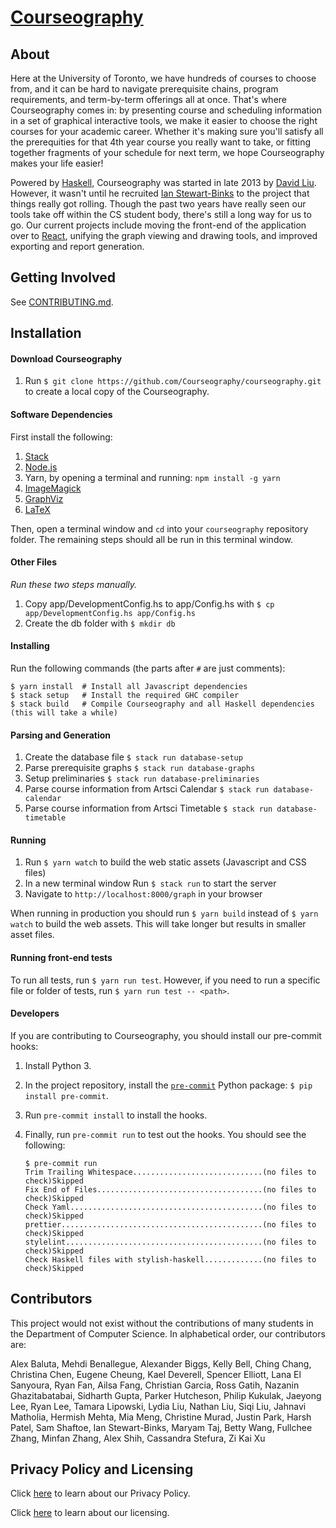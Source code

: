 # [Courseography](https://courseography.teach.cs.toronto.edu/graph)

## About

Here at the University of Toronto, we have hundreds of courses to choose from, and it can be hard to navigate prerequisite chains, program requirements, and term-by-term offerings all at once. That's where Courseography comes in: by presenting course and scheduling information in a set of graphical interactive tools, we make it easier to choose the right courses for your academic career. Whether it's making sure you'll satisfy all the prerequities for that 4th year course you really want to take, or fitting together fragments of your schedule for next term, we hope Courseography makes your life easier!

Powered by [Haskell](https://www.haskell.org/), Courseography was started in late 2013 by [David Liu](http://www.cs.toronto.edu/~david/). However, it wasn't until he recruited [Ian Stewart-Binks](http://www.cs.toronto.edu/~iansb/) to the project that things really got rolling. Though the past two years have really seen our tools take off within the CS student body, there's still a long way for us to go. Our current projects include moving the front-end of the application over to [React](https://facebook.github.io/react/), unifying the graph viewing and drawing tools, and improved exporting and report generation.

## Getting Involved

See [CONTRIBUTING.md](https://github.com/Courseography/courseography/blob/master/CONTRIBUTING.md).

## Installation

#### Download Courseography

1. Run `$ git clone https://github.com/Courseography/courseography.git` to create a local copy of the Courseography.

#### Software Dependencies

First install the following:

1. [Stack](https://docs.haskellstack.org/en/stable/README/)
2. [Node.js](https://nodejs.org/en/download/)
3. Yarn, by opening a terminal and running: `npm install -g yarn`
4. [ImageMagick](http://www.imagemagick.org/script/download.php)
5. [GraphViz](https://graphviz.org/download/)
6. [LaTeX](https://www.latex-project.org/get/)

Then, open a terminal window and `cd` into your `courseography` repository folder.
The remaining steps should all be run in this terminal window.

#### Other Files

_Run these two steps manually._

1. Copy app/DevelopmentConfig.hs to app/Config.hs with `$ cp app/DevelopmentConfig.hs app/Config.hs`
2. Create the db folder with `$ mkdir db`

#### Installing

Run the following commands (the parts after `#` are just comments):

```console
$ yarn install  # Install all Javascript dependencies
$ stack setup   # Install the required GHC compiler
$ stack build   # Compile Courseography and all Haskell dependencies (this will take a while)
```

#### Parsing and Generation

1. Create the database file `$ stack run database-setup`
2. Parse prerequisite graphs `$ stack run database-graphs`
3. Setup preliminaries `$ stack run database-preliminaries`
4. Parse course information from Artsci Calendar `$ stack run database-calendar`
5. Parse course information from Artsci Timetable `$ stack run database-timetable`

#### Running

1. Run `$ yarn watch` to build the web static assets (Javascript and CSS files)
2. In a new terminal window Run `$ stack run` to start the server
3. Navigate to `http://localhost:8000/graph` in your browser

When running in production you should run `$ yarn build` instead of `$ yarn watch` to build the web assets.
This will take longer but results in smaller asset files.

#### Running front-end tests

To run all tests, run `$ yarn run test`. However, if you need to run a specific file or folder of tests,
run `$ yarn run test -- <path>`.

#### Developers

If you are contributing to Courseography, you should install our pre-commit hooks:

1. Install Python 3.
2. In the project repository, install the [`pre-commit`](https://pre-commit.com/#installation) Python package: `$ pip install pre-commit`.
3. Run `pre-commit install` to install the hooks.
4. Finally, run `pre-commit run` to test out the hooks. You should see the following:

   ```console
   $ pre-commit run
   Trim Trailing Whitespace.............................(no files to check)Skipped
   Fix End of Files.....................................(no files to check)Skipped
   Check Yaml...........................................(no files to check)Skipped
   prettier.............................................(no files to check)Skipped
   stylelint............................................(no files to check)Skipped
   Check Haskell files with stylish-haskell.............(no files to check)Skipped
   ```

## Contributors

This project would not exist without the contributions of many students in the Department of Computer Science. In alphabetical order, our contributors are:

Alex Baluta,
Mehdi Benallegue,
Alexander Biggs,
Kelly Bell,
Ching Chang,
Christina Chen,
Eugene Cheung,
Kael Deverell,
Spencer Elliott,
Lana El Sanyoura,
Ryan Fan,
Ailsa Fang,
Christian Garcia,
Ross Gatih,
Nazanin Ghazitabatabai,
Sidharth Gupta,
Parker Hutcheson,
Philip Kukulak,
Jaeyong Lee,
Ryan Lee,
Tamara Lipowski,
Lydia Liu,
Nathan Liu,
Siqi Liu,
Jahnavi Matholia,
Hermish Mehta,
Mia Meng,
Christine Murad,
Justin Park,
Harsh Patel,
Sam Shaftoe,
Ian Stewart-Binks,
Maryam Taj,
Betty Wang,
Fullchee Zhang,
Minfan Zhang,
Alex Shih,
Cassandra Stefura,
Zi Kai Xu

## Privacy Policy and Licensing

Click [here](/PRIVACY.md) to learn about our Privacy Policy.

Click [here](/LICENSE) to learn about our licensing.
